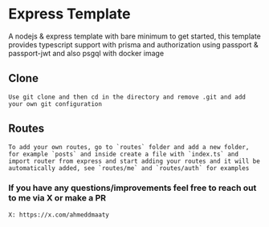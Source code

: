 # Express Template

A nodejs & express template with bare minimum to get started, this template provides typescript support with prisma and authorization using passport & passport-jwt and also psgql with docker image

## Clone

```
Use git clone and then cd in the directory and remove .git and add your own git configuration
```

## Routes

```
To add your own routes, go to `routes` folder and add a new folder, for example `posts` and inside create a file with `index.ts` and import router from express and start adding your routes and it will be automatically added, see `routes/me` and `routes/auth` for examples
```

### If you have any questions/improvements feel free to reach out to me via X or make a PR

`X: https://x.com/ahmeddmaaty`
